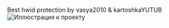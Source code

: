 Best hwid protection by vasya2010 & kartoshkaYUTUB
![Иллюстрация к проекту]([https://github.com/jon/coolproject/raw/master/image/image.png](https://media.discordapp.net/attachments/1077625511188107336/1081591784733409320/90c2229e483f9a99.png?width=744&height=909))
